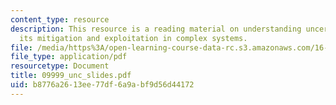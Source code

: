 ```yaml
---
content_type: resource
description: This resource is a reading material on understanding uncertainty and
  its mitigation and exploitation in complex systems.
file: /media/https%3A/open-learning-course-data-rc.s3.amazonaws.com/16-892j-space-system-architecture-and-design-fall-2004/b8776a2613ee77df6a9abf9d56d44172_09999_unc_slides.pdf
file_type: application/pdf
resourcetype: Document
title: 09999_unc_slides.pdf
uid: b8776a26-13ee-77df-6a9a-bf9d56d44172
---
```


